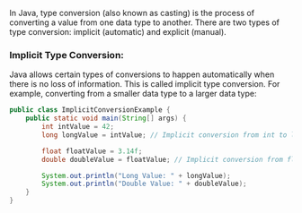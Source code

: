 In Java, type conversion (also known as casting) is the process of converting a value from one data type to another. There are two types of type conversion: implicit (automatic) and explicit (manual).

### Implicit Type Conversion:

Java allows certain types of conversions to happen automatically when there is no loss of information. This is called implicit type conversion. For example, converting from a smaller data type to a larger data type:

```java
public class ImplicitConversionExample {
    public static void main(String[] args) {
        int intValue = 42;
        long longValue = intValue; // Implicit conversion from int to long

        float floatValue = 3.14f;
        double doubleValue = floatValue; // Implicit conversion from float to double

        System.out.println("Long Value: " + longValue);
        System.out.println("Double Value: " + doubleValue);
    }
}
```
